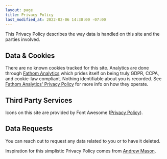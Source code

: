 ```yaml
---
layout: page
title: Privacy Policy
last_modified_at: 2022-02-06 14:30:00 -07:00
---
```


This Privacy Policy describes the way data is handled on this site and the parties involved.

## Data & Cookies

There are no known cookies tracked for this site. Analytics are done through [Fathom Analytics](https://usefathom.com) which prides itself on being truly GDPR, CCPA, and cookie-law compliant. Nothing identifiable about you is recorded. See [Fathom Analytics' Privacy Policy](https://usefathom.com/privacy) for more info on how they operate.

## Third Party Services

Icons on this site are provided by Font Awesome ([Privacy Policy](https://fontawesome.com/privacy)).

## Data Requests

You can reach out to request any data related to you or to have it deleted.

<p class="small text-muted">Inspiration for this simplistic Privacy Policy comes from <a href="https://andrewm.codes" rel="noopener" target="_blank">Andrew Mason</a>.</p>
